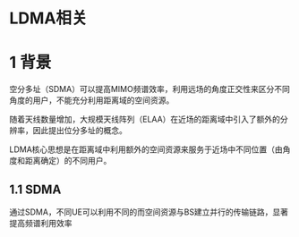 # LDMA相关

# 1 背景

空分多址（SDMA）可以提高MIMO频谱效率，利用远场的角度正交性来区分不同角度的用户，不能充分利用距离域的空间资源。

随着天线数量增加，大规模天线阵列（ELAA）在近场的距离域中引入了额外的分辨率，因此提出位分多址的概念。

LDMA核心思想是在距离域中利用额外的空间资源来服务于近场中不同位置（由角度和距离确定）的不同用户。

## 1.1 SDMA

通过SDMA，不同UE可以利用不同的而空间资源与BS建立并行的传输链路，显著提高频谱利用效率
